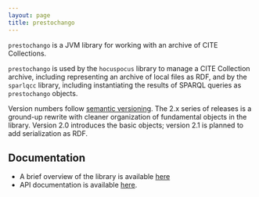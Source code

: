 ```yaml
---
layout: page
title: prestochango
---
```


`prestochango` is a JVM library for working with an archive of CITE Collections.

`prestochango` is used by the `hocuspocus` library to manage a CITE Collection archive, including representing an archive of local files as RDF, and by the `sparlqcc` library, including instantiating the results of SPARQL queries as `prestochango` objects.

Version numbers follow [semantic versioning](http://semver.org/).  The 2.x series of releases is a ground-up rewrite with cleaner organization of fundamental objects in the library.  Version 2.0 introduces the basic objects; version 2.1 is planned to add serialization as RDF.




## Documentation

- A brief overview of the library is available [here](overview)
- API documentation is available [here](api).
